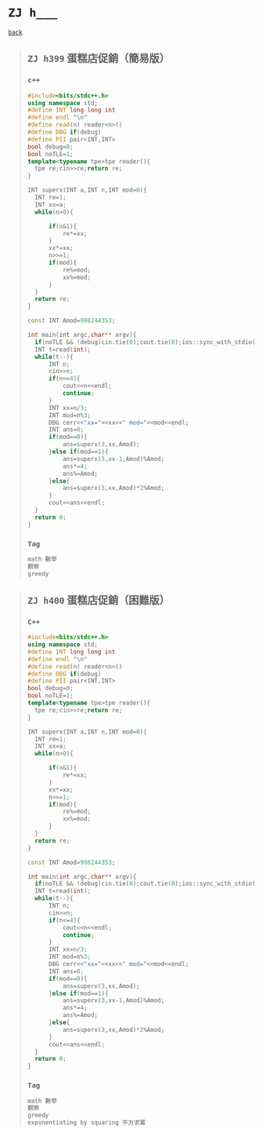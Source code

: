 # `ZJ h___`

[`back`](../)

> ## `ZJ h399` 蛋糕店促銷（簡易版）
>
> ### `c++`
>
> ```c++
> #include<bits/stdc++.h>
> using namespace std;
> #define INT long long int
> #define endl "\n"
> #define read(n) reader<n>()
> #define DBG if(debug)
> #define PII pair<INT,INT>
> bool debug=0;
> bool noTLE=1;
> template<typename tpe>tpe reader(){
> 	tpe re;cin>>re;return re;
> }
>
> INT superx(INT a,INT n,INT mod=0){
> 	INT re=1;
> 	INT xx=a;
> 	while(n>0){
>
> 		if(n&1){
> 			re*=xx;
> 		}
> 		xx*=xx;
> 		n>>=1;
> 		if(mod){
> 			re%=mod;
> 			xx%=mod;
> 		}
> 	}
> 	return re;
> }
>
> const INT Amod=998244353;
>
> int main(int argc,char** argv){
> 	if(noTLE && !debug)cin.tie(0);cout.tie(0);ios::sync_with_stdio(0);
> 	INT t=read(int);
> 	while(t--){
> 		INT n;
> 		cin>>n;
> 		if(n<=4){
> 			cout<<n<<endl;
> 			continue;
> 		}
> 		INT xx=n/3;
> 		INT mod=n%3;
> 		DBG cerr<<"xx="<<xx<<" mod="<<mod<<endl;
> 		INT ans=0;
> 		if(mod==0){
> 			ans=superx(3,xx,Amod);
> 		}else if(mod==1){
> 			ans=superx(3,xx-1,Amod)%Amod;
> 			ans*=4;
> 			ans%=Amod;
> 		}else{
> 			ans=superx(3,xx,Amod)*2%Amod;
> 		}
> 		cout<<ans<<endl;
> 	}
> 	return 0;
> }
> ```
>
> ### `Tag`
>
> ```txt
> math 數學
> 觀察
> greedy
> ```

> ## `ZJ h400` 蛋糕店促銷（困難版）
>
> ### `C++`
>
> ```c++
> #include<bits/stdc++.h>
> using namespace std;
> #define INT long long int
> #define endl "\n"
> #define read(n) reader<n>()
> #define DBG if(debug)
> #define PII pair<INT,INT>
> bool debug=0;
> bool noTLE=1;
> template<typename tpe>tpe reader(){
> 	tpe re;cin>>re;return re;
> }
>
> INT superx(INT a,INT n,INT mod=0){
> 	INT re=1;
> 	INT xx=a;
> 	while(n>0){
>
> 		if(n&1){
> 			re*=xx;
> 		}
> 		xx*=xx;
> 		n>>=1;
> 		if(mod){
> 			re%=mod;
> 			xx%=mod;
> 		}
> 	}
> 	return re;
> }
>
> const INT Amod=998244353;
>
> int main(int argc,char** argv){
> 	if(noTLE && !debug)cin.tie(0);cout.tie(0);ios::sync_with_stdio(0);
> 	INT t=read(int);
> 	while(t--){
> 		INT n;
> 		cin>>n;
> 		if(n<=4){
> 			cout<<n<<endl;
> 			continue;
> 		}
> 		INT xx=n/3;
> 		INT mod=n%3;
> 		DBG cerr<<"xx="<<xx<<" mod="<<mod<<endl;
> 		INT ans=0;
> 		if(mod==0){
> 			ans=superx(3,xx,Amod);
> 		}else if(mod==1){
> 			ans=superx(3,xx-1,Amod)%Amod;
> 			ans*=4;
> 			ans%=Amod;
> 		}else{
> 			ans=superx(3,xx,Amod)*2%Amod;
> 		}
> 		cout<<ans<<endl;
> 	}
> 	return 0;
> }
> ```
>
> ### `Tag`
>
> ```txt
> math 數學
> 觀察
> greedy
> exponentiating by squaring 平方求冪
> ```

##

##

<link id="style_css" rel="stylesheet" type="text/css" href="/OJ_ans/style.css">

